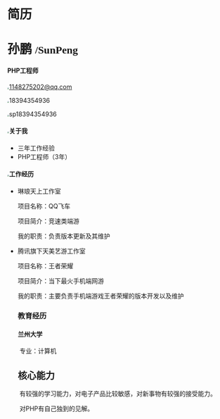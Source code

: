 # 										简历							



# <font face="微软雅黑">孙鹏 </font>  <font face="微软雅黑" size=5>/SunPeng</font>

#### **PHP工程师** 

​	<img src="/media/sunpeng/Ubuntu 18.0/资料/学习/笔记/email.png" style="zoom:25%;" />1148275202@qq.com

​	<img src="/media/sunpeng/Ubuntu 18.0/资料/学习/笔记/phone.png" style="zoom:25%;" />18394354936

​	<img src="/media/sunpeng/Ubuntu 18.0/资料/学习/笔记/vx.png" style="zoom:25%;" />sp18394354936



#### <img src="/media/sunpeng/Ubuntu 18.0/资料/学习/笔记/me.png" style="zoom:25%;" />关于我

- 三年工作经验
- PHP工程师（3年）



#### <img src="/media/sunpeng/Ubuntu 18.0/资料/学习/笔记/work.png" style="zoom:25%;" />工作经历

- 琳琅天上工作室

  项目名称：QQ飞车

  项目简介：竞速类端游

  我的职责：负责版本更新及其维护

  

- 腾讯旗下天美艺游工作室

  项目名称：王者荣耀

  项目简介：当下最火手机端网游

  我的职责：主要负责手机端游戏王者荣耀的版本开发以及维护

  

  ### 教育经历

  #### 		兰州大学

  ​			专业：计算机

  

  ## 核心能力

  ​		有较强的学习能力，对电子产品比较敏感，对新事物有较强的接受能力。

  ​		对PHP有自己独到的见解。

  

  
  
  
  
  
  
  
  
  

